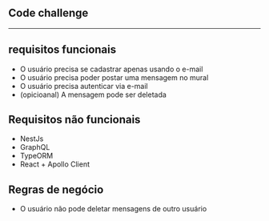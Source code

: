 ## Code challenge
-------------

## requisitos funcionais 
- O usuário precisa se cadastrar apenas usando o e-mail
- O usuário precisa poder postar uma mensagem no mural
- O usuário precisa autenticar via e-mail
- (opicioanal) A mensagem pode ser deletada

## Requisitos não funcionais
- NestJs
- GraphQL
- TypeORM
- React + Apollo Client 

##  Regras de negócio 
- O usuário não pode deletar mensagens de outro usuário